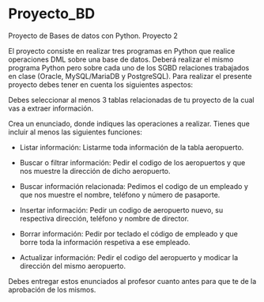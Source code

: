 # Proyecto_BD
Proyecto de Bases de datos con Python. Proyecto 2

El proyecto consiste en realizar tres programas en Python que realice operaciones DML sobre una base de datos. Deberá realizar el mismo programa Python pero sobre cada uno de los SGBD relaciones trabajados en clase (Oracle, MySQL/MariaDB y PostgreSQL). Para realizar el presente proyecto debes tener en cuenta los siguientes aspectos:

Debes seleccionar al menos 3 tablas relacionadas de tu proyecto de la cual vas a extraer información.

Crea un enunciado, donde indiques las operaciones a realizar. Tienes que incluir al menos las siguientes funciones:

- Listar información: Listarme toda información de la tabla aeropuerto.

- Buscar o filtrar información: Pedir el codigo de los aeropuertos y que nos muestre la dirección de dicho aeropuerto.

- Buscar información relacionada: Pedimos el codigo de un empleado y que nos muestre el nombre, teléfono y número de pasaporte.

- Insertar información: Pedir un codigo de aeropuerto nuevo, su respectiva dirección, teléfono y nombre de director. 

- Borrar información: Pedir por teclado el código de empleado y que borre toda la información respetiva a ese empleado. 

- Actualizar información: Pedir el codigo del aeropuerto y modicar la dirección del mismo aeropuerto.

Debes entregar estos enunciados al profesor cuanto antes para que te de la aprobación de los mismos.
